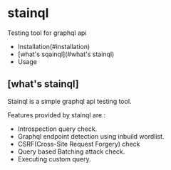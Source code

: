 # stainql

Testing tool for graphql api

- Installation(#installation)  
- [what's sqainql](#what's stainql)  
- Usage  

## [what's stainql]
Stainql is a simple graphql api testing tool. 

Features provided by stainql are :
- Introspection query check.
- Graphql endpoint detection using inbuild wordlist.
- CSRF(Cross-Site Request Forgery) check
- Query based Batching attack check.
- Executing custom query.

